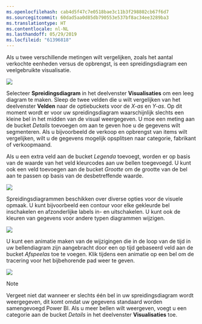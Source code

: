 ```yaml
---
ms.openlocfilehash: cab4d5f47c7e0518bae3c11b3f298802cb67f6d7
ms.sourcegitcommit: 60dad5aa0d85db790553e537bf8ac34ee3289ba3
ms.translationtype: HT
ms.contentlocale: nl-NL
ms.lasthandoff: 05/29/2019
ms.locfileid: "61396818"
---
```

Als u twee verschillende metingen wilt vergelijken, zoals het aantal verkochte eenheden versus de opbrengst, is een spreidingsdiagram een veelgebruikte visualisatie.

![](media/3-7-create-scatter-charts/3-7_1.png)

Selecteer **Spreidingsdiagram** in het deelvenster **Visualisaties** om een leeg diagram te maken. Sleep de twee velden die u wilt vergelijken van het deelvenster **Velden** naar de optiebuckets voor de *X-as* en *Y-as*. Op dit moment wordt er voor uw spreidingsdiagram waarschijnlijk slechts een kleine bel in het midden van de visual weergegeven. U moe een meting aan de bucket *Details* toevoegen om aan te geven hoe u de gegevens wilt segmenteren. Als u bijvoorbeeld de verkoop en opbrengst van items wilt vergelijken, wilt u de gegevens mogelijk opsplitsen naar categorie, fabrikant of verkoopmaand.

Als u een extra veld aan de bucket *Legenda* toevoegt, worden er op basis van de waarde van het veld kleurcodes aan uw bellen toegevoegd. U kunt ook een veld toevoegen aan de bucket *Grootte* om de grootte van de bel aan te passen op basis van de desbetreffende waarde.

![](media/3-7-create-scatter-charts/3-7_2.png)

Spreidingsdiagrammen beschikken over diverse opties voor de visuele opmaak. U kunt bijvoorbeeld een contour voor elke gekleurde bel inschakelen en afzonderlijke labels in- en uitschakelen. U kunt ook de kleuren van gegevens voor andere typen diagrammen wijzigen.

![](media/3-7-create-scatter-charts/3-7_3.png)

U kunt een animatie maken van de wijzigingen die in de loop van de tijd in uw bellendiagram zijn aangebracht door een op tijd gebaseerd veld aan de bucket *Afspeelas* toe te voegen. Klik tijdens een animatie op een bel om de tracering voor het bijbehorende pad weer te geven.

![](media/3-7-create-scatter-charts/3-7_4.png)

>[!NOTE]
>Vergeet niet dat wanneer er slechts één bel in uw spreidingsdiagram wordt weergegeven, dit komt omdat uw gegevens standaard worden samengevoegd Power BI. Als u meer bellen wilt weergeven, voegt u een categorie aan de bucket *Details* in het deelvenster **Visualisaties** toe.
> 
> 

